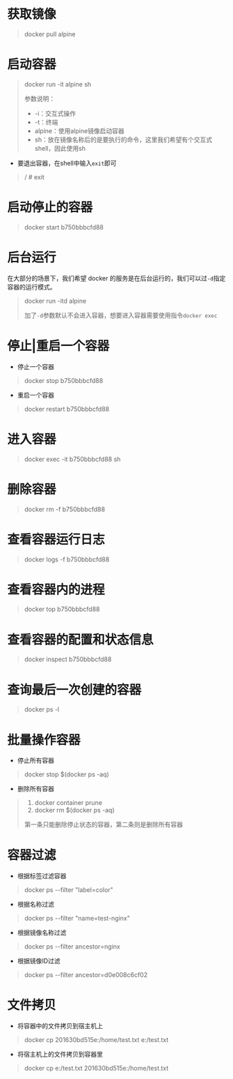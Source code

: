 # 获取镜像
> docker pull alpine

# 启动容器
> docker run -it alpine sh
>
> 参数说明：
> + -i：交互式操作
> + -t：终端
> + alpine：使用alpine镜像启动容器
> + sh：放在镜像名称后的是要执行的命令，这里我们希望有个交互式shell，因此使用sh
* 要退出容器，在shell中输入`exit`即可
> / # exit

# 启动停止的容器
> docker start b750bbbcfd88

# 后台运行
在大部分的场景下，我们希望 docker 的服务是在后台运行的，我们可以过`-d`指定容器的运行模式。
> docker run -itd alpine
> 
> 加了`-d`参数默认不会进入容器，想要进入容器需要使用指令`docker exec`

# 停止|重启一个容器
* 停止一个容器
> docker stop b750bbbcfd88
* 重启一个容器
> docker restart b750bbbcfd88

# 进入容器
> docker exec -it b750bbbcfd88 sh

# 删除容器
> docker rm -f b750bbbcfd88

# 查看容器运行日志
> docker logs -f b750bbbcfd88

# 查看容器内的进程
> docker top b750bbbcfd88

# 查看容器的配置和状态信息
> docker inspect b750bbbcfd88

# 查询最后一次创建的容器
> docker ps -l

# 批量操作容器
* 停止所有容器
> docker stop $(docker ps -aq)
* 删除所有容器
> 1. docker container prune
> 2. docker rm $(docker ps -aq)
> 
> 第一条只能删除停止状态的容器，第二条则是删除所有容器

# 容器过滤
* 根据标签过滤容器
> docker ps --filter "label=color"
* 根据名称过滤
> docker ps --filter "name=test-nginx"
* 根据镜像名称过滤
> docker ps --filter ancestor=nginx
* 根据镜像ID过滤
> docker ps --filter ancestor=d0e008c6cf02

# 文件拷贝
* 将容器中的文件拷贝到宿主机上
> docker cp 201630bd515e:/home/test.txt e:/test.txt
* 将宿主机上的文件拷贝到容器里
> docker cp e:/test.txt 201630bd515e:/home/test.txt